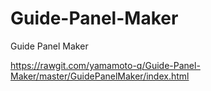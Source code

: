 # Guide-Panel-Maker
Guide Panel Maker

https://rawgit.com/yamamoto-q/Guide-Panel-Maker/master/GuidePanelMaker/index.html
